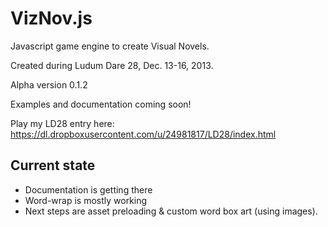 VizNov.js
=========

Javascript game engine to create Visual Novels.

Created during Ludum Dare 28, Dec. 13-16, 2013.

Alpha version 0.1.2

Examples and documentation coming soon!

Play my LD28 entry here:
https://dl.dropboxusercontent.com/u/24981817/LD28/index.html

Current state
-------------
- Documentation is getting there
- Word-wrap is mostly working
- Next steps are asset preloading & custom word box art (using images).